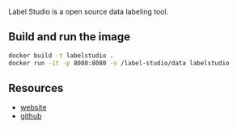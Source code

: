 Label Studio is a open source data labeling tool.

## Build and run the image

```bash
docker build -t labelstudio .
docker run -it -p 8080:8080 -v /label-studio/data labelstudio
```

## Resources

* [website](https://labelstud.io/)
* [github](https://github.com/heartexlabs/label-studio)
